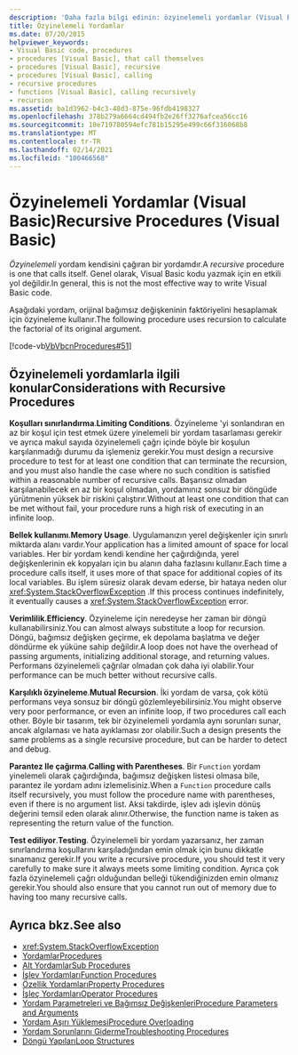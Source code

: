 ```yaml
---
description: 'Daha fazla bilgi edinin: özyinelemeli yordamlar (Visual Basic)'
title: Özyinelemeli Yordamlar
ms.date: 07/20/2015
helpviewer_keywords:
- Visual Basic code, procedures
- procedures [Visual Basic], that call themselves
- procedures [Visual Basic], recursive
- procedures [Visual Basic], calling
- recursive procedures
- functions [Visual Basic], calling recursively
- recursion
ms.assetid: ba1d3962-b4c3-48d3-875e-96fdb4198327
ms.openlocfilehash: 378b279a6664cd494fb2e26ff3276afcea56cc16
ms.sourcegitcommit: 10e719780594efc781b15295e499c66f316068b8
ms.translationtype: MT
ms.contentlocale: tr-TR
ms.lasthandoff: 02/14/2021
ms.locfileid: "100466568"
---
```

# <a name="recursive-procedures-visual-basic"></a><span data-ttu-id="59af6-103">Özyinelemeli Yordamlar (Visual Basic)</span><span class="sxs-lookup"><span data-stu-id="59af6-103">Recursive Procedures (Visual Basic)</span></span>

<span data-ttu-id="59af6-104">*Özyinelemeli* yordam kendisini çağıran bir yordamdır.</span><span class="sxs-lookup"><span data-stu-id="59af6-104">A *recursive* procedure is one that calls itself.</span></span> <span data-ttu-id="59af6-105">Genel olarak, Visual Basic kodu yazmak için en etkili yol değildir.</span><span class="sxs-lookup"><span data-stu-id="59af6-105">In general, this is not the most effective way to write Visual Basic code.</span></span>  
  
 <span data-ttu-id="59af6-106">Aşağıdaki yordam, orijinal bağımsız değişkeninin faktöriyelini hesaplamak için özyineleme kullanır.</span><span class="sxs-lookup"><span data-stu-id="59af6-106">The following procedure uses recursion to calculate the factorial of its original argument.</span></span>  
  
 [!code-vb[VbVbcnProcedures#51](~/samples/snippets/visualbasic/VS_Snippets_VBCSharp/VbVbcnProcedures/VB/Class1.vb#51)]  
  
## <a name="considerations-with-recursive-procedures"></a><span data-ttu-id="59af6-107">Özyinelemeli yordamlarla ilgili konular</span><span class="sxs-lookup"><span data-stu-id="59af6-107">Considerations with Recursive Procedures</span></span>

 <span data-ttu-id="59af6-108">**Koşulları sınırlandırma**.</span><span class="sxs-lookup"><span data-stu-id="59af6-108">**Limiting Conditions**.</span></span> <span data-ttu-id="59af6-109">Özyineleme 'yi sonlandıran en az bir koşul için test etmek üzere yinelemeli bir yordam tasarlaması gerekir ve ayrıca makul sayıda özyinelemeli çağrı içinde böyle bir koşulun karşılanmadığı durumu da işlemeniz gerekir.</span><span class="sxs-lookup"><span data-stu-id="59af6-109">You must design a recursive procedure to test for at least one condition that can terminate the recursion, and you must also handle the case where no such condition is satisfied within a reasonable number of recursive calls.</span></span> <span data-ttu-id="59af6-110">Başarısız olmadan karşılanabilecek en az bir koşul olmadan, yordamınız sonsuz bir döngüde yürütmenin yüksek bir riskini çalıştırır.</span><span class="sxs-lookup"><span data-stu-id="59af6-110">Without at least one condition that can be met without fail, your procedure runs a high risk of executing in an infinite loop.</span></span>

 <span data-ttu-id="59af6-111">**Bellek kullanımı**.</span><span class="sxs-lookup"><span data-stu-id="59af6-111">**Memory Usage**.</span></span> <span data-ttu-id="59af6-112">Uygulamanızın yerel değişkenler için sınırlı miktarda alanı vardır.</span><span class="sxs-lookup"><span data-stu-id="59af6-112">Your application has a limited amount of space for local variables.</span></span> <span data-ttu-id="59af6-113">Her bir yordam kendi kendine her çağırdığında, yerel değişkenlerinin ek kopyaları için bu alanın daha fazlasını kullanır.</span><span class="sxs-lookup"><span data-stu-id="59af6-113">Each time a procedure calls itself, it uses more of that space for additional copies of its local variables.</span></span> <span data-ttu-id="59af6-114">Bu işlem süresiz olarak devam ederse, bir hataya neden olur <xref:System.StackOverflowException> .</span><span class="sxs-lookup"><span data-stu-id="59af6-114">If this process continues indefinitely, it eventually causes a <xref:System.StackOverflowException> error.</span></span>

 <span data-ttu-id="59af6-115">**Verimlilik**.</span><span class="sxs-lookup"><span data-stu-id="59af6-115">**Efficiency**.</span></span> <span data-ttu-id="59af6-116">Özyineleme için neredeyse her zaman bir döngü kullanabilirsiniz.</span><span class="sxs-lookup"><span data-stu-id="59af6-116">You can almost always substitute a loop for recursion.</span></span> <span data-ttu-id="59af6-117">Döngü, bağımsız değişken geçirme, ek depolama başlatma ve değer döndürme ek yüküne sahip değildir.</span><span class="sxs-lookup"><span data-stu-id="59af6-117">A loop does not have the overhead of passing arguments, initializing additional storage, and returning values.</span></span> <span data-ttu-id="59af6-118">Performans özyinelemeli çağrılar olmadan çok daha iyi olabilir.</span><span class="sxs-lookup"><span data-stu-id="59af6-118">Your performance can be much better without recursive calls.</span></span>

 <span data-ttu-id="59af6-119">**Karşılıklı özyineleme**.</span><span class="sxs-lookup"><span data-stu-id="59af6-119">**Mutual Recursion**.</span></span> <span data-ttu-id="59af6-120">İki yordam de varsa, çok kötü performans veya sonsuz bir döngü gözlemleyebilirsiniz.</span><span class="sxs-lookup"><span data-stu-id="59af6-120">You might observe very poor performance, or even an infinite loop, if two procedures call each other.</span></span> <span data-ttu-id="59af6-121">Böyle bir tasarım, tek bir özyinelemeli yordamla aynı sorunları sunar, ancak algılaması ve hata ayıklaması zor olabilir.</span><span class="sxs-lookup"><span data-stu-id="59af6-121">Such a design presents the same problems as a single recursive procedure, but can be harder to detect and debug.</span></span>

 <span data-ttu-id="59af6-122">**Parantez Ile çağırma**.</span><span class="sxs-lookup"><span data-stu-id="59af6-122">**Calling with Parentheses**.</span></span> <span data-ttu-id="59af6-123">Bir `Function` yordam yinelemeli olarak çağırdığında, bağımsız değişken listesi olmasa bile, parantez ile yordam adını izlemelisiniz.</span><span class="sxs-lookup"><span data-stu-id="59af6-123">When a `Function` procedure calls itself recursively, you must follow the procedure name with parentheses, even if there is no argument list.</span></span> <span data-ttu-id="59af6-124">Aksi takdirde, işlev adı işlevin dönüş değerini temsil eden olarak alınır.</span><span class="sxs-lookup"><span data-stu-id="59af6-124">Otherwise, the function name is taken as representing the return value of the function.</span></span>

 <span data-ttu-id="59af6-125">**Test ediliyor**.</span><span class="sxs-lookup"><span data-stu-id="59af6-125">**Testing**.</span></span> <span data-ttu-id="59af6-126">Özyinelemeli bir yordam yazarsanız, her zaman sınırlandırma koşullarını karşıladığından emin olmak için bunu dikkatle sınamanız gerekir.</span><span class="sxs-lookup"><span data-stu-id="59af6-126">If you write a recursive procedure, you should test it very carefully to make sure it always meets some limiting condition.</span></span> <span data-ttu-id="59af6-127">Ayrıca çok fazla özyinelemeli çağrı olduğundan belleği tükendiğinizden emin olmanız gerekir.</span><span class="sxs-lookup"><span data-stu-id="59af6-127">You should also ensure that you cannot run out of memory due to having too many recursive calls.</span></span>

## <a name="see-also"></a><span data-ttu-id="59af6-128">Ayrıca bkz.</span><span class="sxs-lookup"><span data-stu-id="59af6-128">See also</span></span>

- <xref:System.StackOverflowException>
- [<span data-ttu-id="59af6-129">Yordamlar</span><span class="sxs-lookup"><span data-stu-id="59af6-129">Procedures</span></span>](index.md)
- [<span data-ttu-id="59af6-130">Alt Yordamlar</span><span class="sxs-lookup"><span data-stu-id="59af6-130">Sub Procedures</span></span>](sub-procedures.md)
- [<span data-ttu-id="59af6-131">İşlev Yordamları</span><span class="sxs-lookup"><span data-stu-id="59af6-131">Function Procedures</span></span>](function-procedures.md)
- [<span data-ttu-id="59af6-132">Özellik Yordamları</span><span class="sxs-lookup"><span data-stu-id="59af6-132">Property Procedures</span></span>](property-procedures.md)
- [<span data-ttu-id="59af6-133">İşleç Yordamları</span><span class="sxs-lookup"><span data-stu-id="59af6-133">Operator Procedures</span></span>](operator-procedures.md)
- [<span data-ttu-id="59af6-134">Yordam Parametreleri ve Bağımsız Değişkenleri</span><span class="sxs-lookup"><span data-stu-id="59af6-134">Procedure Parameters and Arguments</span></span>](procedure-parameters-and-arguments.md)
- [<span data-ttu-id="59af6-135">Yordam Aşırı Yüklemesi</span><span class="sxs-lookup"><span data-stu-id="59af6-135">Procedure Overloading</span></span>](procedure-overloading.md)
- [<span data-ttu-id="59af6-136">Yordam Sorunlarını Giderme</span><span class="sxs-lookup"><span data-stu-id="59af6-136">Troubleshooting Procedures</span></span>](troubleshooting-procedures.md)
- [<span data-ttu-id="59af6-137">Döngü Yapıları</span><span class="sxs-lookup"><span data-stu-id="59af6-137">Loop Structures</span></span>](../control-flow/loop-structures.md)
